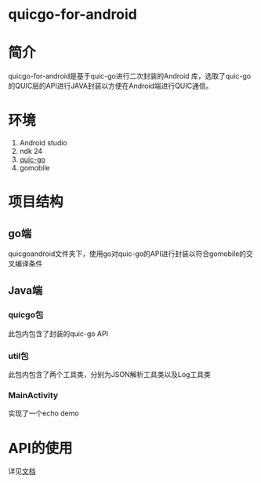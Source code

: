 # quicgo-for-android
# 简介
quicgo-for-android是基于quic-go进行二次封装的Android 库，选取了quic-go的QUIC层的API进行JAVA封装以方便在Android端进行QUIC通信。
# 环境
1. Android studio
2. ndk 24
3. [quic-go](https://github.com/lucas-clemente/quic-go)
4. gomobile
# 项目结构
## go端
quicgoandroid文件夹下，使用go对quic-go的API进行封装以符合gomobile的交叉编译条件
## Java端
### quicgo包
此包内包含了封装的quic-go API
### util包
此包内包含了两个工具类，分别为JSON解析工具类以及Log工具类
### MainActivity
实现了一个echo demo
# API的使用
详见[文档]()
